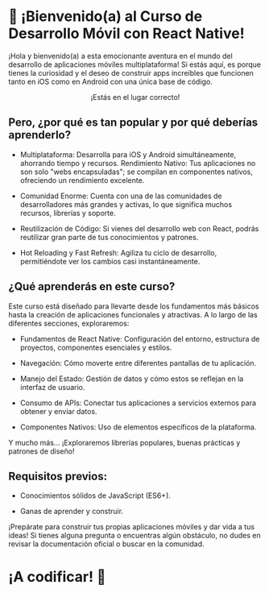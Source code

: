 # 🚀 ¡Bienvenido(a) al Curso de Desarrollo Móvil con React Native!
¡Hola y bienvenido(a) a esta emocionante aventura en el mundo del desarrollo de aplicaciones móviles multiplataforma! Si estás aquí, es porque tienes la curiosidad y el deseo de construir apps increíbles que funcionen tanto en iOS como en Android con una única base de código. 


<p align="center">
  ¡Estás en el lugar correcto!
</p>

## Pero, ¿por qué es tan popular y por qué deberías aprenderlo?

- Multiplataforma: Desarrolla para iOS y Android simultáneamente, ahorrando tiempo y recursos.
Rendimiento Nativo: Tus aplicaciones no son solo "webs encapsuladas"; se compilan en componentes nativos, ofreciendo un rendimiento excelente.

- Comunidad Enorme: Cuenta con una de las comunidades de desarrolladores más grandes y activas, lo que significa muchos recursos, librerías y soporte.

- Reutilización de Código: Si vienes del desarrollo web con React, podrás reutilizar gran parte de tus conocimientos y patrones.

- Hot Reloading y Fast Refresh: Agiliza tu ciclo de desarrollo, permitiéndote ver los cambios casi instantáneamente.

## ¿Qué aprenderás en este curso?
Este curso está diseñado para llevarte desde los fundamentos más básicos hasta la creación de aplicaciones funcionales y atractivas. A lo largo de las diferentes secciones, exploraremos:

- Fundamentos de React Native: Configuración del entorno, estructura de proyectos, componentes esenciales y estilos.

- Navegación: Cómo moverte entre diferentes pantallas de tu aplicación.

- Manejo del Estado: Gestión de datos y cómo estos se reflejan en la interfaz de usuario.

- Consumo de APIs: Conectar tus aplicaciones a servicios externos para obtener y enviar datos.

- Componentes Nativos: Uso de elementos específicos de la plataforma.

Y mucho más... ¡Exploraremos librerías populares, buenas prácticas y patrones de diseño!

## Requisitos previos:

- Conocimientos sólidos de JavaScript (ES6+).

- Ganas de aprender y construir.

¡Prepárate para construir tus propias aplicaciones móviles y dar vida a tus ideas! Si tienes alguna pregunta o encuentras algún obstáculo, no dudes en revisar la documentación oficial o buscar en la comunidad.

# ¡A codificar! 🚀

